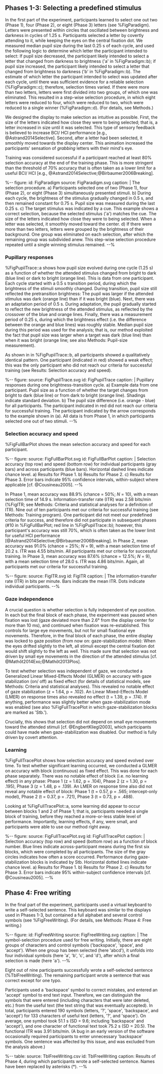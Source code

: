 ## Phases 1-3: Selecting a predefined stimulus

In the first part of the experiment, participants learned to select one out two (Phase 1), four (Phase 2), or eight (Phase 3) letters (see %FigParadigm). Letters were presented within circles that oscillated between brightness and darkness in cycles of 1.25 s. Participants selected a letter by covertly attending to it, while keeping the eyes on the central fixation dot. We measured median pupil size during the last 0.25 s of each cycle, and used the following logic to determine which letter the participant intended to select: If pupil size decreased, the participant likely intended to select a letter that changed from darkness to brightness ('a' in %FigParadigm::b); if pupil size increased, the participant likely intended to select a letter that changed from brightness to darkness ('b' in %FigParadigm::b). The estimate of which letter the participant intended to select was updated after each cycle, until there was sufficient evidence for a reliable selection (%FigParadigm::c); therefore, selection times varied. If there were more than two letters, letters were first divided into two groups, of which one was eliminated. This resulted in a step-wise selection procedure, in which eight letters were reduced to four, which were reduced to two, which were reduced to a single winner (%FigParadigm::d). (For details, see Methods.)

We designed the display to make selection as intuitive as possible. First, the size of the letters indicated how close they were to being selected; that is, a letter increased in size until it was selected. This type of sensory feedback is believed to increase BCI/ HCI performance [e.g., @Astrand2014Selective]. Second, after a letter had been selected, it smoothly moved towards the display center. This animation increased the participants' sensation of *grabbing* letters with their mind's eye.

Training was considered successful if a participant reached at least 80% selection accuracy at the end of the training phase. This is more stringent than the threshold of 70% accuracy that is often taken as a lower limit for a useful BCI/ HCI [e.g., @Astrand2014Selective;@Birbaumer2006Breaking].

%--
figure:
 id: FigParadigm
 source: FigParadigm.svg
 caption: |
  The selection procedure. a) Participants selected one of two (Phase 1), four (Phase 2), or eight (Phase 3) simultaneously presented stimuli. b) During each cycle, the brightness of the stimulus gradually changed in 0.5 s, and then remained constant for 0.75 s. Pupil size was measured during the last 0.25 s.
  c) The target stimulus was indicated by a cue. This example shows a correct selection, because the selected stimulus ('a') matches the cue. The size of the letters indicated how close they were to being selected. When a letter was selected, it smoothly moved toward the center. d) If there were more than two letters, letters were grouped by the brightness of their background. One group was eliminated on each selection, after which the remaining group was subdivided anew. This step-wise selection procedure repeated until a single winning stimulus remained.
--%

### Pupillary responses

%FigPupilTrace::a shows how pupil size evolved during one cycle (1.25 s) as a function of whether the attended stimulus changed from bright to dark (blue line) or dark to bright (orange line). This is data from one participant. Each cycle started with a 0.5 s transition period, during which the brightness of the stimuli smoothly changed. During transition, pupil size still reflected the pretransition brightness: The pupil was larger if the attended stimulus was dark (orange line) than if it was bright (blue). Next, there was an adaptation period of 0.5 s. During adaptation, the pupil gradually started to reflect the new brightness of the attended stimulus, as reflected by the crossover of the blue and orange lines. Finally, there was a measurement period of 0.25 s, during which the brightness effect (i.e. the difference between the orange and blue lines) was roughly stable. Median pupil size during this period was used for the analysis; that is, our method exploited the fact that pupil size was larger when a target was dark (blue line) than when it was bright (orange line; see also Methods: Pupil-size measurement).

As shown in in %FigPupilTrace::b, all participants showed a qualitatively identical pattern. One participant (indicated in red) showed a weak effect; this was the only participant who did not reach our criteria for successful training (see Results: Selection accuracy and speed).

%--
figure:
 source: FigPupilTrace.svg
 id: FigPupilTrace
 caption: |
  Pupillary responses during one brightness-transition cycle. a) Example data from one participant. Pupil size as a function of whether the target changes from bright to dark (blue line) or from dark to bright (orange line). Shadings indicate standard deviation. b) The pupil size difference (i.e. orange - blue) for all participants. The participant indicated in red did not reach our criteria for successful training. The participant indicated by the arrow corresponds to the example shown in (a). All data is from Phase 1, in which participants selected one out of two stimuli.
--%

### Selection accuracy and speed

%FigFullBarPlot shows the mean selection accuracy and speed for each participant.

%--
figure:
 source: FigFullBarPlot.svg
 id: FigFullBarPlot
 caption: |
  Selection accuracy (top row) and speed (bottom row) for individual participants (gray bars) and across participants (blue bars). Horizontal dashed lines indicate chance level. a) Results for Phase 1. b) Results for Phase 2. c) Results for Phase 3. Error bars indicate 95% confidence intervals, within-subject where applicable [cf. @Cousineau2005].
--%

In Phase 1, mean accuracy was 88.9% (chance = 50%; *N* = 10), with a mean selection time of 14.9 s. Information-transfer rate (ITR) was 2.58 bits/min (%FigITR; see Methods: Criteria and statistical analyses for a definition of ITR). Nine out of ten participants met our criteria for successful training (see Methods: Training program). One participant did not meet our predefined criteria for success, and therefore did not participate in subsequent phases (#10 in %FigFullBarPlot; red line in %FigPupilTrace::b); however, this participant's accuracy was still 70%, which is often taken as the lower limit for useful HCI performance [@Astrand2014Selective;@Birbaumer2006Breaking]. In Phase 2, mean accuracy was 91.0% (chance = 25%; *N* = 9), with a mean selection time of 20.2 s. ITR was 4.55 bits/min. All participants met our criteria for successful training. In Phase 3, mean accuracy was 87.6% (chance = 12.5%; *N* = 9), with a mean selection time of 28.0 s. ITR was 4.86 bits/min. Again, all participants met our criteria for successful training.

%--
figure:
 source: FigITR.svg
 id: FigITR
 caption: |
  The information-transfer rate (ITR) in bits per minute. Bars indicate the mean ITR. Dots indicate individual participants.
--%

### Gaze independence

A crucial question is whether selection is fully independent of eye position. In each but the final block of each phase, the experiment was paused when fixation was lost (gaze deviated more than 2.6° from the display center for more than 10 ms), and continued when fixation was re-established. This controls for large eye movements, but not for small fixational eye movements. Therefore, in the final block of each phase, the entire display was locked to gaze position (from now on: gaze-stabilization mode): When the eyes drifted slightly to the left, all stimuli except the central fixation dot would shift slightly to the left as well. This made sure that selection was not driven by small eye movements in the direction of the attended stimulus [cf. @Mathôt2014Exo;@Mathôt2013Plos].

To test whether selection was independent of gaze, we conducted a Generalized Linear Mixed-Effects Model (GLMER) on accuracy with gaze stabilization (on/ off) as fixed effect (for details of statistical models, see Methods: Criteria and statistical analyses). This revealed no notable effect of gaze stabilization (z = 1.64, p = .102). An Linear Mixed-Effects Model (LMER) on response times also revealed no effect (t = 1.39, p = .174). If anything, performance was slightly better when gaze-stabilization mode was enabled (see also %FigFullTracePlot in which gaze-stabilization blocks are marked as 'Stb.').

Crucially, this shows that selection did not depend on small eye movements toward the attended stimuli [cf. @EngbertKliegl2003], which participants could have made when gaze-stabilization was disabled. Our method is fully driven by covert attention.

### Learning

%FigFullTracePlot shows how selection accuracy and speed evolved over time. To test whether significant learning occurred, we conducted a GLMER on accuracy with block (continuous) as fixed effect. This was done for each phase separately. There was no notable effect of block (i.e. no learning effect) in any phase: Phase 1 (z = 1.62, p = .104), Phase 2 (z = 1.30, p = .195), Phase 3 (z = 1.48, p = .139). An LMER on response time also did not reveal any notable effect of block: Phase 1 (t = 0.57, p = .565; intercept-only model), Phase 2 (t = 0.37, p = .721), Phase 3 (t = 0.73, p = .488).

Looking at %FigFullTracePlot::a, some learning did appear to occur between blocks 1 and 2 of Phase 1; that is, participants needed a single block of training, before they reached a more-or-less stable level of performance. Importantly, learning effects, if any, were small, and participants were able to use our method right away.

%--
figure:
 source: FigFullTracePlot.svg
 id: FigFullTracePlot
 caption: |
  Selection accuracy (top row) and speed (bottom row) as a function of block number. Blue lines indicate across-participant means during the first six blocks, which were completed by all participants. The size of the gray circles indicates how often a score occurred. Performance during gaze-stabilization blocks is indicated by Stb. Horizontal dotted lines indicate chance level. a) Results for Phase 1. b) Results for Phase 2. c) Results for Phase 3. Error bars indicate 95% within-subject confidence intervals [cf. @Cousineau2005].
--%

## Phase 4: Free writing

In the final part of the experiment, participants used a virtual keyboard to write a self-selected sentence. This keyboard was similar to the displays used in Phases 1-3, but contained a full alphabet and several control symbols (see %FigFreeWriting). (For details, see Methods: Phase 4: Free writing.)

%--
figure:
 id: FigFreeWriting
 source: FigFreeWriting.svg
 caption: |
  The symbol-selection procedure used for free writing. Initially, there are eight groups of characters and control symbols ('backspace', 'space', and 'accept'). When one group has been selected (here 'abcd'), it unfolds into four individual symbols (here 'a', 'b', 'c', and 'd'), after which a final selection is made (here 'a').
--%

Eight out of nine participants successfully wrote a self-selected sentence (%TblFreeWriting). The remaining participant wrote a sentence that was correct except for one typo.

Participants used a 'backspace' symbol to correct mistakes, and entered an 'accept' symbol to end text input. Therefore, we can distinguish the symbols that were entered (including characters that were later deleted, etc.) from the useful text (the text string that was eventually accepted). In total, participants entered 190 symbols (letters, '?', 'space', 'backspace', and 'accept') for 133 characters of useful text (letters, '?', and 'space'). On average, one symbol took 51.1 s (SD = 9.6; including 'backspace' and 'accept'), and one character of functional text took 75.2 s (SD = 20.5). The functional ITR was 3.91 bits/min. (A bug in an early version of the software occasionally required participants to enter unnecessary 'backspace' symbols. One sentence was affected by this issue, and was excluded from the analysis above.)

%--
table:
 source: TblFreeWriting.csv
 id: TblFreeWriting
 caption: Results of Phase 4, during which participants wrote a self-selected sentence. Names have been replaced by asterisks (*).
--%
